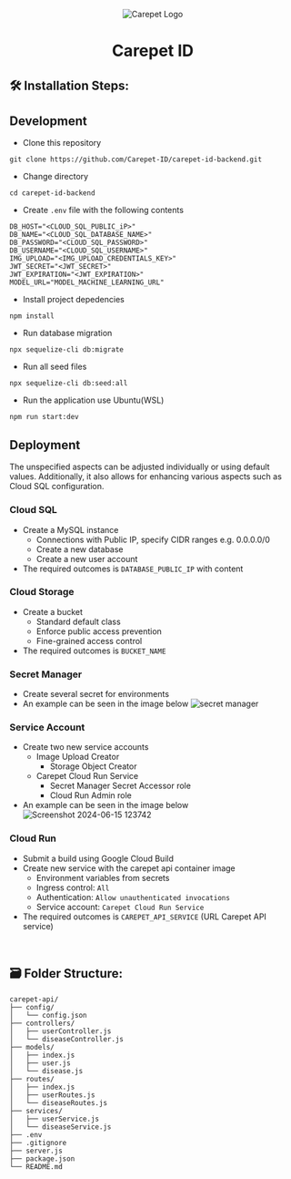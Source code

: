 <div align="center">
  
![Carepet Logo](https://github.com/Carepet-ID/carepet-id-backend/assets/90903908/b7b993cf-3c98-4bef-b478-cb6a12313e74)

</div>
<h1 align="center" id="title">Carepet ID</h1>

<h2>🛠️ Installation Steps:</h2>
<h2>Development</h2>

- Clone this repository
  
```
git clone https://github.com/Carepet-ID/carepet-id-backend.git
```

- Change directory

```
cd carepet-id-backend
```

- Create `.env` file with the following contents

```
DB_HOST="<CLOUD_SQL_PUBLIC_iP>"
DB_NAME="<CLOUD_SQL_DATABASE_NAME>"
DB_PASSWORD="<CLOUD_SQL_PASSWORD>"
DB_USERNAME="<CLOUD_SQL_USERNAME>"
IMG_UPLOAD="<IMG_UPLOAD_CREDENTIALS_KEY>"
JWT_SECRET="<JWT_SECRET>"
JWT_EXPIRATION="<JWT_EXPIRATION>"
MODEL_URL="MODEL_MACHINE_LEARNING_URL"
```

- Install project depedencies

```
npm install
```

- Run database migration

```
npx sequelize-cli db:migrate
```

- Run all seed files

```
npx sequelize-cli db:seed:all
```

- Run the application use Ubuntu(WSL)

```
npm run start:dev
```

<h2>Deployment</h2>
<p>The unspecified aspects can be adjusted individually or using default values. Additionally, it also allows for enhancing various aspects such as Cloud SQL configuration.</p>
<h3>Cloud SQL</h3>

- Create a MySQL instance
  - Connections with Public IP, specify CIDR ranges e.g. 0.0.0.0/0
  - Create a new database
  - Create a new user account
- The required outcomes is `DATABASE_PUBLIC_IP` with content

<h3>Cloud Storage</h3>

- Create a bucket
  - Standard default class
  - Enforce public access prevention
  - Fine-grained access control
- The required outcomes is `BUCKET_NAME`

<h3>Secret Manager</h3>

- Create several secret for environments
- An example can be seen in the image below
![secret manager](https://github.com/Carepet-ID/carepet-id-backend/assets/90903908/e5f66338-4068-422e-b394-8638c921968c)

<h3>Service Account</h3>

- Create two new service accounts
  - Image Upload Creator
    - Storage Object Creator
  - Carepet Cloud Run Service
    - Secret Manager Secret Accessor role
    - Cloud Run Admin role
- An example can be seen in the image below
![Screenshot 2024-06-15 123742](https://github.com/Carepet-ID/carepet-id-backend/assets/90903908/4d496a40-fb86-4c18-a579-81fa3f007632)

<h3>Cloud Run</h3>

- Submit a build using Google Cloud Build
- Create new service with the carepet api container image
  - Environment variables from secrets
  - Ingress control: `All`
  - Authentication: `Allow unauthenticated invocations`
  - Service account: `Carepet Cloud Run Service`
- The required outcomes is `CAREPET_API_SERVICE` (URL Carepet API service)

<br>
<h2>🗃️ Folder Structure:</h2>

```
carepet-api/
├── config/
│   └── config.json
├── controllers/
│   ├── userController.js
│   └── diseaseController.js
├── models/
│   ├── index.js
│   ├── user.js
│   └── disease.js
├── routes/
│   ├── index.js
│   ├── userRoutes.js
│   └── diseaseRoutes.js
├── services/
│   ├── userService.js
│   └── diseaseService.js
├── .env
├── .gitignore
├── server.js
├── package.json
└── README.md
```
